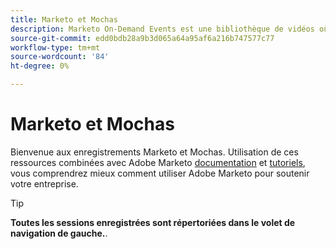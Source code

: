 ```yaml
---
title: Marketo et Mochas
description: Marketo On-Demand Events est une bibliothèque de vidéos où experts et pairs partagent leurs réflexions et idées sur la manière d’utiliser au mieux Adobe Marketo.
source-git-commit: edd0bdb28a9b3d065a64a95af6a216b747577c77
workflow-type: tm+mt
source-wordcount: '84'
ht-degree: 0%

---
```


# Marketo et Mochas

Bienvenue aux enregistrements Marketo et Mochas. Utilisation de ces ressources combinées avec Adobe Marketo [documentation](https://experienceleague.adobe.com/docs/marketo-engage.html) et [tutoriels](https://experienceleague.adobe.com/docs/marketo-learn/tutorials/overview.html), vous comprendrez mieux comment utiliser Adobe Marketo pour soutenir votre entreprise.

>[!TIP]
>
>**Toutes les sessions enregistrées sont répertoriées dans le volet de navigation de gauche.**.
